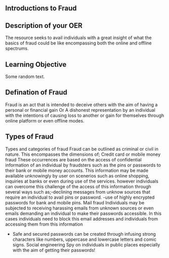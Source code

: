 ## Introductions to Fraud

## Description of your OER
The resource seeks to avail individuals with a great insight of what the basics of fraud could be like encompassing both the online and offline spectrums.

## Learning Objective 
Some random text.
## Defination of Fraud
Fraud is an act that is intended to deceive others with the aim of having a personal or financial gain Or A dishonest representation by an individual with the intentions of causing loss to another or gain for themselves through online platform or even offline modes.

## Types of Fraud
Types and categories of fraud
Fraud can be outlined as criminal or civil in nature. This encompasses the dimensions of;
Credit card or mobile money fraud 
These occurrences are based on the access of confidential information of an individual by fraudsters such as the pins or passwords to their bank or mobile money accounts. This information may be made available unknowingly by user on scenerios such as online shopping, inquiries at banks or even during use of the services. however individuals can overcome this challenge of the access of this information through several ways such as;-declining messages from unknow sources that require an individual to avail pins or password.
-use of highly encrypted passwords for bank and mobile pins.
Mail fraud
Individuals may be subjected to receiving harassing emails from unknown sources or even emails demanding an individual to make their passwords accessible. In this cases individuals need to block this email addresses and individuals from accessing them from this information 
- Safe and secured passwords can be created through infusing strong characters like numbers, uppercase and lowercase letters and comic signs.
Social engineering Spy 
on individuals in public places especially with the aim of getting their passwords!
